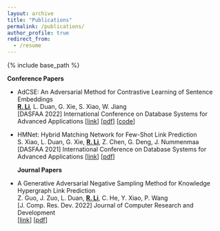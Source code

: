 ```yaml
---
layout: archive
title: "Publications"
permalink: /publications/
author_profile: true
redirect_from:
  - /resume
---
```

{% include base_path %}
  
**Conference Papers**

* AdCSE: An Adversarial Method for Contrastive Learning of Sentence Embeddings <br>
  **<u>R. Li</u>**, L. Duan, G. Xie, S. Xiao, W. Jiang <br>
  [DASFAA 2022] International Conference on Database Systems for Advanced Applications \[[link](https://link.springer.com/chapter/10.1007/978-3-031-00129-1_11)\] \[[pdf](/papers/2022_AdCSE)\] \[[code](https://github.com/lirenhao1997/AdCSE)\]

* HMNet: Hybrid Matching Network for Few-Shot Link Prediction <br>
  S. Xiao, L. Duan, G. Xie, **<u>R. Li</u>**, Z. Chen, G. Deng, J. Nummenmaa <br>
  [DASFAA 2021] International Conference on Database Systems for Advanced Applications \[[link](https://link.springer.com/chapter/10.1007/978-3-030-73194-6_21)\] \[[pdf](/papers/2021_HMNet)\]

  
  **Journal Papers**

* A Generative Adversarial Negative Sampling Method for Knowledge Hypergraph Link Prediction <br>
  Z. Guo, J. Zuo, L. Duan, **<u>R. Li</u>**, C. He, Y. Xiao, P. Wang <br>
  [J. Comp. Res. Dev. 2022] Journal of Computer Research and Development <br>
  \[[link](https://crad.ict.ac.cn/CN/10.7544/issn1000-1239.20220074)\] \[[pdf](/papers/2022_HyperGAN.pdf)\]
